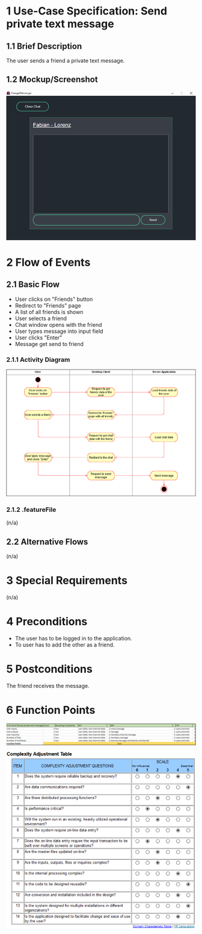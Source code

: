 # 1 Use-Case Specification: Send private text message

## 1.1 Brief Description

The user sends a friend a private text message.

## 1.2 Mockup/Screenshot

![Screenshot](../Diagrams/Screenshots/SendFriendMessageScreenshot.png)

# 2 Flow of Events

## 2.1 Basic Flow

- User clicks on "Friends" button
- Redirect to "Friends" page
- A list of all friends is shown
- User selects a friend
- Chat window opens with the friend
- User types message into input field
- User clicks "Enter"
- Message get send to friend

### 2.1.1 Activity Diagram

![ActivityDiagram](../Diagrams/Activity%20Diagrams/SendFriendMessageActivityDiagram.png)

### 2.1.2 .featureFile

(n/a)

## 2.2 Alternative Flows

(n/a)

# 3 Special Requirements

(n/a)

# 4 Preconditions

- The user has to be logged in to the application.
- To user has to add the other as a friend.

# 5 Postconditions

The friend receives the message.

# 6 Function Points

![FP](../Diagrams/FP%20UseCases/SendPrivateMessageFP.png)

![ComplexityTable](../FunctionPoints/ComplexityAdjustmentTable.png)
